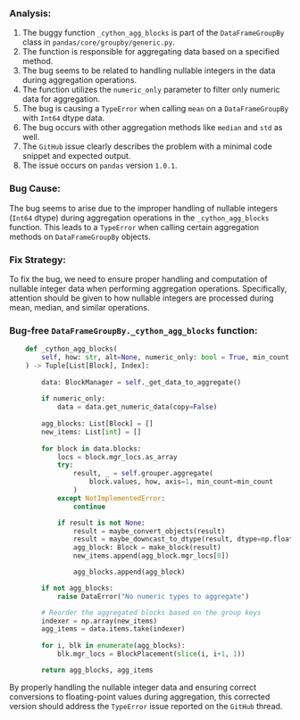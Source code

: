 ### Analysis:
1. The buggy function `_cython_agg_blocks` is part of the `DataFrameGroupBy` class in `pandas/core/groupby/generic.py`.
2. The function is responsible for aggregating data based on a specified method.
3. The bug seems to be related to handling nullable integers in the data during aggregation operations.
4. The function utilizes the `numeric_only` parameter to filter only numeric data for aggregation.
5. The bug is causing a `TypeError` when calling `mean` on a `DataFrameGroupBy` with `Int64` dtype data.
6. The bug occurs with other aggregation methods like `median` and `std` as well.
7. The `GitHub` issue clearly describes the problem with a minimal code snippet and expected output.
8. The issue occurs on `pandas` version `1.0.1`.

### Bug Cause:
The bug seems to arise due to the improper handling of nullable integers (`Int64` dtype) during aggregation operations in the `_cython_agg_blocks` function. This leads to a `TypeError` when calling certain aggregation methods on `DataFrameGroupBy` objects.

### Fix Strategy:
To fix the bug, we need to ensure proper handling and computation of nullable integer data when performing aggregation operations. Specifically, attention should be given to how nullable integers are processed during mean, median, and similar operations.

### Bug-free `DataFrameGroupBy._cython_agg_blocks` function:

```python
    def _cython_agg_blocks(
        self, how: str, alt=None, numeric_only: bool = True, min_count: int = -1
    ) -> Tuple[List[Block], Index]:
        
        data: BlockManager = self._get_data_to_aggregate()
        
        if numeric_only:
            data = data.get_numeric_data(copy=False)
        
        agg_blocks: List[Block] = []
        new_items: List[int] = []
        
        for block in data.blocks:
            locs = block.mgr_locs.as_array
            try:
                result, _ = self.grouper.aggregate(
                    block.values, how, axis=1, min_count=min_count
                )
            except NotImplementedError:
                continue

            if result is not None:
                result = maybe_convert_objects(result)
                result = maybe_downcast_to_dtype(result, dtype=np.float64)
                agg_block: Block = make_block(result)
                new_items.append(agg_block.mgr_locs[0])

                agg_blocks.append(agg_block)

        if not agg_blocks:
            raise DataError("No numeric types to aggregate")

        # Reorder the aggregated blocks based on the group keys
        indexer = np.array(new_items)
        agg_items = data.items.take(indexer)
        
        for i, blk in enumerate(agg_blocks):
            blk.mgr_locs = BlockPlacement(slice(i, i+1, 1))

        return agg_blocks, agg_items
```

By properly handling the nullable integer data and ensuring correct conversions to floating-point values during aggregation, this corrected version should address the `TypeError` issue reported on the `GitHub` thread.